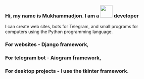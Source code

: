 ### Hi, my name is Mukhammadjon. I am a <img src="https://media0.giphy.com/media/LMt9638dO8dftAjtco/giphy.gif?cid=ecf05e47537kww9cnkmqt5f8mwq6q21kknevxs3qjm7ied7m&rid=giphy.gif&ct=s" width="40px"> developer

<p>I can create web sites, bots for Telegram, and small programs for computers using the Python programming language.</p>

### For websites - Django framework,
### For telegram bot - Aiogram framework,
### For desktop projects - I use the tkinter framework.



